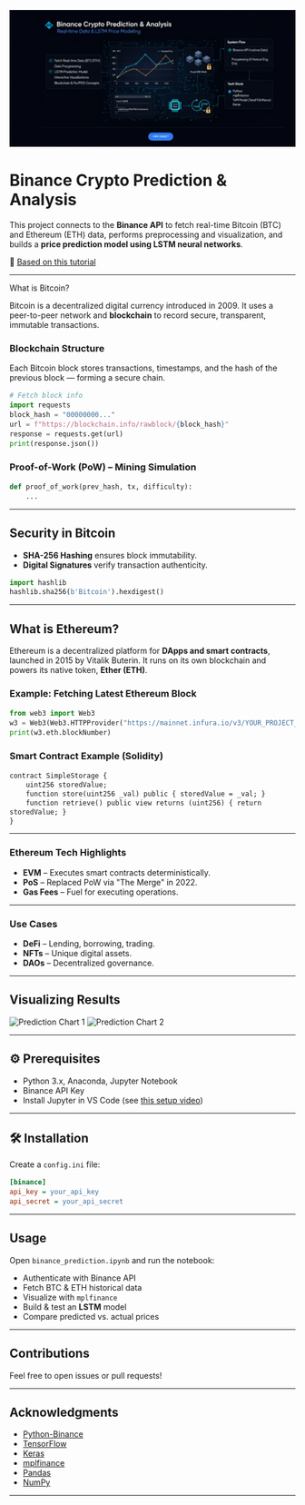 ![alt text](project-6.png)

#  Binance Crypto Prediction & Analysis

This project connects to the **Binance API** to fetch real-time Bitcoin (BTC) and Ethereum (ETH) data, performs preprocessing and visualization, and builds a **price prediction model using LSTM neural networks**.

🔗 [Based on this tutorial](https://heartbeat.comet.ml/analyzing-and-creating-a-predictive-model-for-binance-data-69171dbd5bec)

---

 What is Bitcoin?


Bitcoin is a decentralized digital currency introduced in 2009. It uses a peer-to-peer network and **blockchain** to record secure, transparent, immutable transactions.

### Blockchain Structure

Each Bitcoin block stores transactions, timestamps, and the hash of the previous block — forming a secure chain.

```python
# Fetch block info
import requests
block_hash = "00000000..."
url = f"https://blockchain.info/rawblock/{block_hash}"
response = requests.get(url)
print(response.json())
```

### Proof-of-Work (PoW) – Mining Simulation

```python
def proof_of_work(prev_hash, tx, difficulty):
    ...
```

---

##  Security in Bitcoin

* **SHA-256 Hashing** ensures block immutability.
* **Digital Signatures** verify transaction authenticity.

```python
import hashlib
hashlib.sha256(b'Bitcoin').hexdigest()
```

---

##  What is Ethereum?



Ethereum is a decentralized platform for **DApps and smart contracts**, launched in 2015 by Vitalik Buterin. It runs on its own blockchain and powers its native token, **Ether (ETH)**.

### Example: Fetching Latest Ethereum Block

```python
from web3 import Web3
w3 = Web3(Web3.HTTPProvider("https://mainnet.infura.io/v3/YOUR_PROJECT_ID"))
print(w3.eth.blockNumber)
```

###  Smart Contract Example (Solidity)

```solidity
contract SimpleStorage {
    uint256 storedValue;
    function store(uint256 _val) public { storedValue = _val; }
    function retrieve() public view returns (uint256) { return storedValue; }
}
```

---

###  Ethereum Tech Highlights

* **EVM** – Executes smart contracts deterministically.
* **PoS** – Replaced PoW via "The Merge" in 2022.
* **Gas Fees** – Fuel for executing operations.

---

###  Use Cases

* **DeFi** – Lending, borrowing, trading.
* **NFTs** – Unique digital assets.
* **DAOs** – Decentralized governance.

---

##  Visualizing Results

![Prediction Chart 1](https://github.com/user-attachments/assets/61a5e7c6-5240-4ad2-959d-2aa712490aa5)
![Prediction Chart 2](https://github.com/user-attachments/assets/6e18ff07-a8a2-4486-872e-1a8af86f3d21)

---

## ⚙ Prerequisites

* Python 3.x, Anaconda, Jupyter Notebook
* Binance API Key
* Install Jupyter in VS Code (see [this setup video](https://www.youtube.com/watch?v=h1sAzPojKMg))

---

## 🛠 Installation




Create a `config.ini` file:

```ini
[binance]
api_key = your_api_key
api_secret = your_api_secret
```

---

##  Usage

Open `binance_prediction.ipynb` and run the notebook:

* Authenticate with Binance API
* Fetch BTC & ETH historical data
* Visualize with `mplfinance`
* Build & test an **LSTM** model
* Compare predicted vs. actual prices

---


##  Contributions

Feel free to open issues or pull requests!

---

##  Acknowledgments

* [Python-Binance](https://python-binance.readthedocs.io/)
* [TensorFlow](https://www.tensorflow.org/)
* [Keras](https://keras.io/)
* [mplfinance](https://github.com/matplotlib/mplfinance)
* [Pandas](https://pandas.pydata.org/)
* [NumPy](https://numpy.org/)

---

